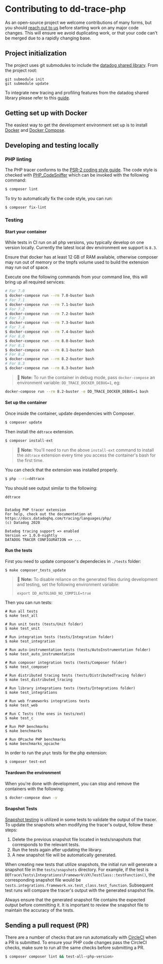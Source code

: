 # Contributing to dd-trace-php

As an open-source project we welcome contributions of many forms, but you should [reach out to us](https://github.com/DataDog/dd-trace-php/issues) before starting work on any major code changes. This will ensure we avoid duplicating work, or that your code can't be merged due to a rapidly changing base.

## Project initialization

The project uses git submodules to include the [datadog shared library](https://github.com/DataDog/libdatadog). From the project root:

```
git submodule init
git submodule update
```

To integrate new tracing and profiling features from the datadog shared library please refer to this [guide](https://github.com/DataDog/dd-trace-php/blob/master/LIBDATADOG.md).

## Getting set up with Docker

The easiest way to get the development environment set up is to install [Docker](https://www.docker.com/) and
[Docker Compose](https://docs.docker.com/compose/).

## Developing and testing locally

### PHP linting

The PHP tracer conforms to the [PSR-2 coding style guide](https://www.php-fig.org/psr/psr-2/). The code style is checked with [PHP_CodeSniffer](https://github.com/squizlabs/PHP_CodeSniffer) which can be invoked with the following command:

```bash
$ composer lint
```

To try to automatically fix the code style, you can run:

```bash
$ composer fix-lint
```

### Testing

#### Start your container

While tests in CI run on all php versions, you typically develop on one version locally. Currently the latest local
dev environment we support is `8.3`.

Ensure that docker has at least 12 GB of RAM available, otherwise composer may run out of memory or the tmpfs volume
used to build the extension may run out of space.

Execute one the following commands from your command line, this will bring up all required services:

```bash
# For 7.0
$ docker-compose run --rm 7.0-buster bash
# For 7.1
$ docker-compose run --rm 7.1-buster bash
# For 7.2
$ docker-compose run --rm 7.2-buster bash
# For 7.3
$ docker-compose run --rm 7.3-buster bash
# For 7.4
$ docker-compose run --rm 7.4-buster bash
# For 8.0
$ docker-compose run --rm 8.0-buster bash
# For 8.1
$ docker-compose run --rm 8.1-buster bash
# For 8.2
$ docker-compose run --rm 8.2-buster bash
# For 8.3
$ docker-compose run --rm 8.3-buster bash
```

> :memo: **Note:** To run the container in debug mode, pass `docker-compose` an environment variable: `DD_TRACE_DOCKER_DEBUG=1`, eg:

```bash
docker-compose run --rm 8.2-buster -e DD_TRACE_DOCKER_DEBUG=1 bash
```

#### Set up the container

Once inside the container, update dependencies with Composer.

```bash
$ composer update
```

Then install the `ddtrace` extension.

```bash
$ composer install-ext
```

> :memo: **Note:** You'll need to run the above `install-ext` command to install the `ddtrace` extension every time you access the container's bash for the first time.

You can check that the extension was installed properly.

```bash
$ php --ri=ddtrace
```

You should see output similar to the following:

```
ddtrace


Datadog PHP tracer extension
For help, check out the documentation at https://docs.datadoghq.com/tracing/languages/php/
(c) Datadog 2020

Datadog tracing support => enabled
Version => 1.0.0-nightly
DATADOG TRACER CONFIGURATION => ...
```

#### Run the tests

First you need to update composer's dependecies in `./tests` folder:

    $ make composer_tests_update

> :memo: **Note:** To disable reliance on the generated files during development and testing, set the following environment variable:
>
> `export DD_AUTOLOAD_NO_COMPILE=true`

Then you can run tests:

    # Run all tests
    $ make test_all

    # Run unit tests (tests/Unit folder)
    $ make test_unit

    # Run integration tests (tests/Integration folder)
    $ make test_integration

    # Run auto-instrumentation tests (tests/AutoInstrumentation folder)
    $ make test_auto_instrumentation

    # Run composer integration tests (tests/Composer folder)
    $ make test_composer

    # Run distributed tracing tests (tests/DistributedTracing folder)
    $ make test_distributed_tracing

    # Run library integrations tests (tests/Integrations folder)
    $ make test_integrations

    # Run web frameworks integrations tests
    $ make test_web

    # Run C Tests (the ones in tests/ext)
    $ make test_c

    # Run PHP benchmarks
    $ make benchmarks

    # Run OPcache PHP benchmarks
    $ make benchmarks_opcache

In order to run the `phpt` tests for the php extension:

```bash
$ composer test-ext
```

#### Teardown the environment

When you're done with development, you can stop and remove the containers with the following:

```bash
$ docker-compose down -v
```

#### Snapshot Tests

[Snapshot testing](https://github.com/DataDog/dd-apm-test-agent#snapshot-testing) is utilized in some tests to validate
the output of the tracer. To update the snapshots when modifying the tracer's output, follow these steps:
1. Delete the previous snapshot file located in tests/snapshots that corresponds to the relevant tests.
2. Run the tests again after updating the library.
3. A new snapshot file will be automatically generated.

When creating new tests that utilize snapshots, the initial run will generate a snapshot file in the `tests/snapshots`
directory. For example, if the test is `DDTrace\Tests\Integrations\Framework\VX\TestClass::testFunction()`,
the corresponding snapshot file would be `tests.integrations.framework.vx.test_class.test_function`. Subsequent test runs
will compare the tracer's output with the generated snapshot file.

Always ensure that the generated snapshot file contains the expected output before committing it. It is important to
review the snapshot file to maintain the accuracy of the tests.

## Sending a pull request (PR)

There are a number of checks that are run automatically with [CircleCI](https://circleci.com/gh/DataDog/dd-trace-php/tree/master) when a PR is submitted. To ensure your PHP code changes pass the CircleCI checks, make sure to run all the same checks before submitting a PR.

```bash
$ composer composer lint && test-all-<php-version>
```
